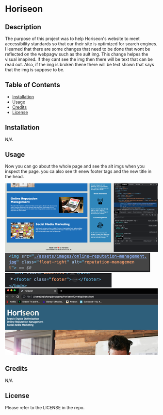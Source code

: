 # Horiseon

## Description

The purpose of this project was to help Horiseon's website to meet accessibility standards so that our their site is optimized for search engines. I learned that there are some changes that need to be done that wont be reflected on the webpagw such as the ault img. This change helpes the visual imapired. If they cant see the img then there will be text that can be read out. Also, if the img is broken thene there will be text shown that says that the img is suppose to be.

## Table of Contents

- [Installation](#installation)
- [Usage](#usage)
- [Credits](#credits)
- [License](#license)

## Installation

N/A

## Usage

Now you can go about the whole page and see the alt imgs when you inspect the page. you ca also see th enew footer tags and the new title in the head.

![The Whole Page](develop/assets/screenshot/whole-page.png)
![New IMG ALT](develop/assets/screenshot/img-alt.png)
![New Footer Tags](develop/assets/screenshot/Footer.png)
![New Title](develop/assets/screenshot/new-title.png)

## Credits

N/A

## License

Please refer to the LICENSE in the repo.
